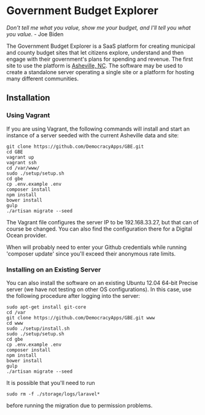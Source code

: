 # Government Budget Explorer

_Don't tell me what you value, show me your budget, and I'll tell you what you value._ - Joe Biden

The Government Budget Explorer is a SaaS platform for creating municipal and county budget sites that
let citizens explore, understand and then engage with their government's plans for spending and revenue. The
first site to use the platform is [Asheville, NC](http://avlbudget.org). The software may be used to create a
standalone server operating a single site or a platform for hosting many different communities. 



## Installation

### Using Vagrant
If you are using Vagrant, the following commands will install and start an instance of a server seeded with the
current Asheville data and site:

    git clone https://github.com/DemocracyApps/GBE.git
    cd GBE
    vagrant up
    vagrant ssh
    cd /var/www/
    sudo ./setup/setup.sh
    cd gbe
    cp .env.example .env
    composer install
    npm install
    bower install
    gulp
    ./artisan migrate --seed
    
The Vagrant file configures the server IP to be 192.168.33.27, but that can of course be changed. You can also find the 
configuration there for a Digital Ocean provider.

When  will probably need to enter your Github credentials while running 'composer update' since you'll 
exceed their anonymous rate limits.

### Installing on an Existing Server

You can also install the software on an existing Ubuntu 12.04 64-bit Precise server (we have not testing on other OS 
configurations). In this case, use the following procedure after logging into the server:

    sudo apt-get install git-core
    cd /var
    git clone https://github.com/DemocracyApps/GBE.git www
    cd www
    sudo ./setup/install.sh
    sudo ./setup/setup.sh
    cd gbe
    cp .env.example .env
    composer install
    npm install
    bower install
    gulp
    ./artisan migrate --seed
    
It is possible that you'll need to run
    
    sudo rm -f ./storage/logs/laravel*

before running the migration due to permission problems.

